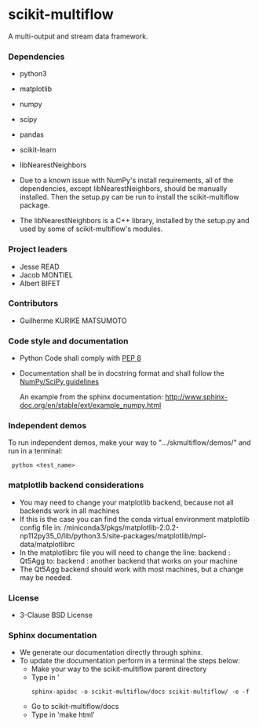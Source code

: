 # scikit-multiflow

A multi-output and stream data framework.

### Dependencies
* python3
* matplotlib
* numpy
* scipy
* pandas
* scikit-learn
* libNearestNeighbors

* Due to a known issue with NumPy's install requirements, all of the dependencies, except libNearestNeighbors, should
be manually installed. Then the setup.py can be run to install the scikit-multiflow package.
* The libNearestNeighbors is a C++ library, installed by the setup.py and used by some of scikit-multiflow's modules.

### Project leaders

* Jesse READ
* Jacob MONTIEL
* Albert BIFET

### Contributors

* Guilherme KURIKE MATSUMOTO


### Code style and documentation
* Python Code shall comply with [PEP 8](https://www.python.org/dev/peps/pep-0008/)

* Documentation shall be in docstring format and shall follow the [NumPy/SciPy guidelines](https://github.com/numpy/numpy/blob/master/doc/HOWTO_DOCUMENT.rst.txt)

    An example from the sphinx documentation: http://www.sphinx-doc.org/en/stable/ext/example_numpy.html

### Independent demos
To run independent demos, make your way to ".../skmultiflow/demos/" and run in a terminal:
``` shell
 python <test_name>
```

### matplotlib backend considerations
* You may need to change your matplotlib backend, because not all backends work in all machines
* If this is the case you can find the conda virtual environment matplotlib config file in:
    /miniconda3/pkgs/matplotlib-2.0.2-np112py35_0/lib/python3.5/site-packages/matplotlib/mpl-data/matplotlibrc
* In the matplotlibrc file you will need to change the line:
    backend     : Qt5Agg
    to:
    backend     : another backend that works on your machine
* The Qt5Agg backend should work with most machines, but a change may be needed.

### License
* 3-Clause BSD License

### Sphinx documentation
* We generate our documentation directly through sphinx.
* To update the documentation perform in a terminal the steps below:
    * Make your way to the scikit-multiflow parent directory
    * Type in '
      ``` shell
      sphinx-apidoc -o scikit-multiflow/docs scikit-multiflow/ -e -f
      ```
    * Go to scikit-multiflow/docs
    * Type in 'make html'
